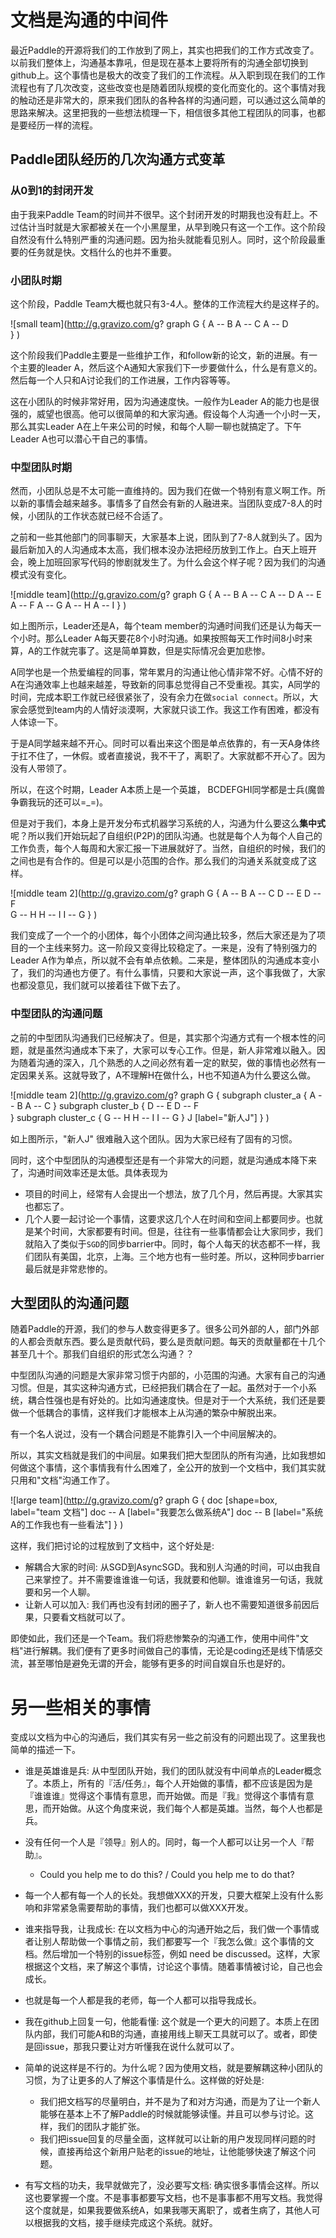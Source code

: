 # 文档是沟通的中间件

最近Paddle的开源将我们的工作放到了网上，其实也把我们的工作方式改变了。以前我们整体上，沟通基本靠吼，但是现在基本上要将所有的沟通全部切换到github上。这个事情也是极大的改变了我们的工作流程。从入职到现在我们的工作流程也有了几次改变，这些改变也是随着团队规模的变化而变化的。这个事情对我的触动还是非常大的，原来我们团队的各种各样的沟通问题，可以通过这么简单的思路来解决。这里把我的一些想法梳理一下，相信很多其他工程团队的同事，也都是要经历一样的流程。

## Paddle团队经历的几次沟通方式变革

### 从0到1的封闭开发

由于我来Paddle Team的时间并不很早。这个封闭开发的时期我也没有赶上。不过估计当时就是大家都被关在一个小黑屋里，从早到晚只有这一个工作。这个阶段自然没有什么特别严重的沟通问题。因为抬头就能看见别人。同时，这个阶段最重要的任务就是快。文档什么的也并不重要。

### 小团队时期

这个阶段，Paddle Team大概也就只有3-4人。整体的工作流程大约是这样子的。

![small team](http://g.gravizo.com/g?
  graph G {
     A -- B
     A -- C
     A -- D  
  }
)

这个阶段我们Paddle主要是一些维护工作，和follow新的论文，新的进展。有一个主要的leader A，然后这个A通知大家我们下一步要做什么，什么是有意义的。然后每一个人只和A讨论我们的工作进展，工作内容等等。

这在小团队的时候非常好用，因为沟通速度快。一般作为Leader A的能力也是很强的，威望也很高。他可以很简单的和大家沟通。假设每个人沟通一个小时一天，那么其实Leader A在上午来公司的时候，和每个人聊一聊也就搞定了。下午Leader A也可以潜心干自己的事情。

### 中型团队时期

然而，小团队总是不太可能一直维持的。因为我们在做一个特别有意义啊工作。所以新的事情会越来越多。事情多了自然会有新的人融进来。当团队变成7-8人的时候，小团队的工作状态就已经不合适了。

之前和一些其他部门的同事聊天，大家基本上说，团队到了7-8人就到头了。因为最后新加入的人沟通成本太高，我们根本没办法把经历放到工作上。白天上班开会，晚上加班回家写代码的惨剧就发生了。为什么会这个样子呢？因为我们的沟通模式没有变化。

![middle team](http://g.gravizo.com/g?
  graph G {
     A -- B
     A -- C
     A -- D
     A -- E
     A -- F
     A -- G
     A -- H
     A -- I
  }
)

如上图所示，Leader还是A，每个team member的沟通时间我们还是认为每天一个小时。那么Leader A每天要花8个小时沟通。如果按照每天工作时间8小时来算，A的工作就完事了。这是简单算数，但是实际情况会更加悲惨。

A同学也是一个热爱编程的同事，常年累月的沟通让他心情非常不好。心情不好的A在沟通效率上也越来越差，导致新的同事总觉得自己不受重视。其实，A同学的时间，完成本职工作就已经很紧张了，没有余力在做`social connect`。所以，大家会感觉到team内的人情好淡漠啊，大家就只谈工作。我这工作有困难，都没有人体谅一下。

于是A同学越来越不开心。同时可以看出来这个图是单点依靠的，有一天A身体终于扛不住了，一休假。或者直接说，我不干了，离职了。大家就都不开心了。因为没有人带领了。

所以，在这个时期，Leader A本质上是一个英雄， BCDEFGHI同学都是士兵(魔兽争霸我玩的还可以=_=)。

但是对于我们，本身上是开发分布式机器学习系统的人，沟通为什么要这么**集中式**呢？所以我们开始玩起了自组织(P2P)的团队沟通。也就是每个人为每个人自己的工作负责，每个人每周和大家汇报一下进展就好了。当然，自组织的时候，我们的之间也是有合作的。但是可以是小范围的合作。那么我们的沟通关系就变成了这样。

![middle team 2](http://g.gravizo.com/g?
  graph G {
     A -- B
     A -- C
     D -- E
     D -- F    
     G -- H
     H -- I
     I -- G
  }
)

我们变成了一个一个的小团体，每个小团体之间沟通比较多，然后大家还是为了项目的一个主线来努力。这一阶段又变得比较稳定了。一来是，没有了特别强力的Leader A作为单点，所以就不会有单点依赖。二来是，整体团队的沟通成本变小了，我们的沟通也方便了。有什么事情，只要和大家说一声，这个事我做了，大家也都没意见，我们就可以接着往下做下去了。

### 中型团队的沟通问题

之前的中型团队沟通我们已经解决了。但是，其实那个沟通方式有一个根本性的问题，就是虽然沟通成本下来了，大家可以专心工作。但是，新人非常难以融入。因为随着沟通的深入，几个熟悉的人之间必然有着一定的默契，做的事情也必然有一定因果关系。这就导致了，A不理解H在做什么，H也不知道A为什么要这么做。

![middle team 2](http://g.gravizo.com/g?
  graph G {
     subgraph cluster_a {
       A -- B
       A -- C
     }
     subgraph cluster_b {
       D -- E
       D -- F    
     }
     subgraph cluster_c {
       G -- H
       H -- I
       I -- G
     }
     J [label="新人J"]
  }
)

如上图所示，"新人J" 很难融入这个团队。因为大家已经有了固有的习惯。

同时，这个中型团队的沟通模型还是有一个非常大的问题，就是沟通成本降下来了，沟通时间效率还是太低。具体表现为

* 项目的时间上，经常有人会提出一个想法，放了几个月，然后再提。大家其实也都忘了。
* 几个人要一起讨论一个事情，这要求这几个人在时间和空间上都要同步。也就是某个时间，大家都要有时间。但是，往往有一些事情都会让大家同步，我们就陷入了类似于`SGD`的同步barrier中。同时，每个人每天的状态都不一样，我们团队有美国，北京，上海。三个地方也有一些时差。所以，这种同步barrier最后就是非常悲惨的。

## 大型团队的沟通问题

随着Paddle的开源，我们的参与人数变得更多了。很多公司外部的人，部门外部的人都会贡献东西。要么是贡献代码，要么是贡献问题。每天的贡献量都在十几个甚至几十个。那我们自组织的形式怎么沟通？？

中型团队沟通的问题是大家非常习惯于内部的，小范围的沟通。大家有自己的沟通习惯。但是，其实这种沟通方式，已经把我们耦合在了一起。虽然对于一个小系统，耦合性强也是有好处的。比如沟通速度快。但是对于一个大系统，我们还是要做一个低耦合的事情，这样我们才能根本上从沟通的繁杂中解脱出来。

有一个名人说过，没有一个耦合问题是不能靠引入一个中间层解决的。

所以，其实文档就是我们的中间层。如果我们把大型团队的所有沟通，比如我想如何做这个事情，这个事情我有什么困难了，全公开的放到一个文档中，我们其实就只用和"文档"沟通工作了。

![large team](http://g.gravizo.com/g?
  graph G {
     doc [shape=box, label="team 文档"]
     doc -- A [label="我要怎么做系统A"]
     doc -- B [label="系统A的工作我也有一些看法"]
  }
)

这样，我们把讨论的过程放到了文档中，这个好处是\:
* 解耦合大家的时间\: 从SGD到AsyncSGD。我和别人沟通的时间，可以由我自己来掌控了。并不需要谁谁谁一句话，我就要和他聊。谁谁谁另一句话，我就要和另一个人聊。
* 让新人可以加入\: 我们再也没有封闭的圈子了，新人也不需要知道很多前因后果，只要看文档就可以了。

即使如此，我们还是一个Team。我们将悲惨繁杂的沟通工作，使用中间件"文档"进行解耦。我们便有了更多时间做自己的事情，无论是coding还是线下情感交流，甚至哪怕是避免无谓的开会，能够有更多的时间自娱自乐也是好的。

# 另一些相关的事情

变成以文档为中心的沟通后，我们其实有另一些之前没有的问题出现了。这里我也简单的描述一下。

* 谁是英雄谁是兵: 从中型团队开始，我们的团队就没有中间单点的Leader概念了。本质上，所有的『活/任务』，每个人开始做的事情，都不应该是因为是『谁谁谁』觉得这个事情有意思，而开始做。而是『我』觉得这个事情有意思，而开始做。从这个角度来说，我们每个人都是英雄。当然，每个人也都是兵。

 * 没有任何一个人是『领导』别人的。同时，每一个人都可以让另一个人『帮助』。
  
   * Could you help me to do this? / Could you help me to do that?
   
 * 每一个人都有每一个人的长处。我想做XXX的开发，只要大框架上没有什么影响和非常紧急需要帮助的事情，我们也都可以做XXX开发。
   
* 谁来指导我，让我成长: 在以文档为中心的沟通开始之后，我们做一个事情或者让别人帮助做一个事情之前，我们都要写一个『我怎么做』这个事情的文档。然后增加一个特别的issue标签，例如 need be discussed。这样，大家根据这个文档，来了解这个事情，讨论这个事情。随着事情被讨论，自己也会成长。
   
 * 也就是每一个人都是我的老师，每一个人都可以指导我成长。

* 我在github上回复一句，他能看懂: 这个就是一个更大的问题了。本质上在团队内部，我们可能A和B的沟通，直接用线上聊天工具就可以了。或者，即使是回issue，那我只要让对方听懂我在说什么就可以了。
   
 * 简单的说这样是不行的。为什么呢？因为使用文档，就是要解耦这种小团队的习惯，为了让更多的人了解这个事情是什么。这样做的好处是\:
      
     * 我们把文档写的尽量明白，并不是为了和对方沟通，而是为了让一个新人能够在基本上不了解Paddle的时候就能够读懂。并且可以参与讨论。这样，我们的团队才能扩张。
     * 我们把issue回复的尽量全面，这样就可以让新的用户发现同样问题的时候，直接再给这个新用户贴老的issue的地址，让他能够快速了解这个问题。

* 有写文档的功夫，我早就做完了，没必要写文档: 确实很多事情会这样。所以这也要掌握一个度。不是事事都要写文档，也不是事事都不用写文档。我觉得这个度就是，如果我要做系统A，如果我哪天离职了，或者生病了，其他人可以根据我的文档，接手继续完成这个系统。就好。


